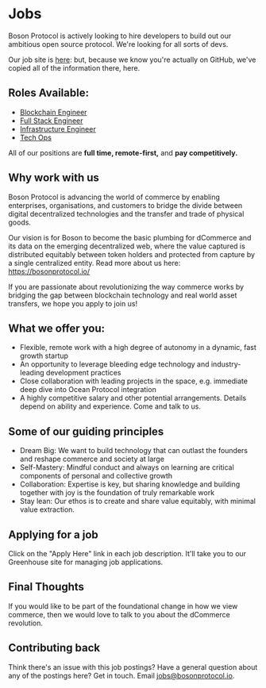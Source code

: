 # Jobs

Boson Protocol is actively looking to hire developers to build out our ambitious open source protocol. We're looking for all sorts of devs.

Our job site is [here](https://boards.greenhouse.io/bosonprotocol): but, because we know you're actually on GitHub, we've copied all of the information there, here.

## Roles Available:

- [Blockchain Engineer](blockchain-engineer.md)
- [Full Stack Engineer](full-stack-engineer.md)
- [Infrastructure Engineer](inf-engineer.md)
- [Tech Ops](tech-ops.md)

All of our positions are **full time, remote-first,** and **pay competitively.**

## Why work with us

Boson Protocol is advancing the world of commerce by enabling enterprises, organisations, and customers to bridge the divide between digital decentralized technologies and the transfer and trade of physical goods.

Our vision is for Boson to become the basic plumbing for dCommerce and its data on the emerging decentralized web, where the value captured is distributed equitably between token holders and protected from capture by a single centralized entity. Read more about us here: https://bosonprotocol.io/

If you are passionate about revolutionizing ​the way commerce works by bridging the gap between blockchain technology and real world asset transfers, we hope you apply to join us!

## What we offer you:

- Flexible, remote work with a high degree of autonomy in a dynamic, fast growth startup
- An opportunity to leverage bleeding edge technology and industry-leading development practices
- Close collaboration with leading projects in the space, e.g. immediate deep dive into Ocean Protocol integration
- A highly competitive salary and other potential arrangements. Details depend on ability and experience. Come and talk to us.

## Some of our guiding principles

- Dream Big: We want to build technology that can outlast the founders and reshape commerce and society at large
- Self-Mastery: Mindful conduct and always on learning are critical components of personal and collective growth
- Collaboration: Expertise is key, but sharing knowledge and building together with joy is the foundation of truly remarkable work
- Stay lean: Our ethos is to create and share value equitably, with minimal value extraction.

## Applying for a job

Click on the "Apply Here" link in each job description. It'll take you to our Greenhouse site for managing job applications.

## Final Thoughts

If you would like to be part of the foundational change in how we view commerce, then we would love to talk to you about the dCommerce revolution.

## Contributing back

Think there's an issue with this job postings? Have a general question about any of the postings here? Get in touch. Email [jobs@bosonprotocol.io](jobs@bosonprotocol.io).
